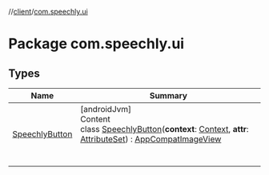 //[client](../index.md)/[com.speechly.ui](index.md)



# Package com.speechly.ui  


## Types  
  
|  Name|  Summary| 
|---|---|
| <a name="com.speechly.ui/SpeechlyButton///PointingToDeclaration/"></a>[SpeechlyButton](-speechly-button/index.md)| <a name="com.speechly.ui/SpeechlyButton///PointingToDeclaration/"></a>[androidJvm]  <br>Content  <br>class [SpeechlyButton](-speechly-button/index.md)(**context**: [Context](https://developer.android.com/reference/kotlin/android/content/Context.html), **attr**: [AttributeSet](https://developer.android.com/reference/kotlin/android/util/AttributeSet.html)) : [AppCompatImageView](https://developer.android.com/reference/kotlin/androidx/appcompat/widget/AppCompatImageView.html)  <br><br><br>

